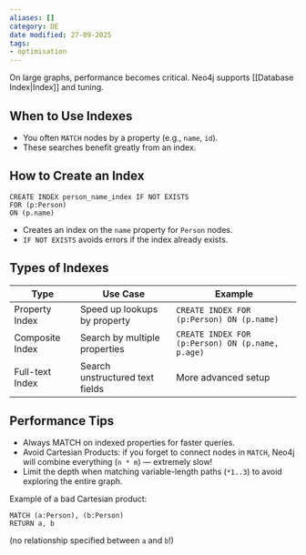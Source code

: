 ```yaml
---
aliases: []
category: DE
date modified: 27-09-2025
tags:
- optimisation
---
```

On large graphs, performance becomes critical. Neo4j supports [[Database Index|Index]] and tuning.

## When to Use Indexes

- You often `MATCH` nodes by a property (e.g., `name`, `id`).
- These searches benefit greatly from an index.
## How to Create an Index

```cypher
CREATE INDEX person_name_index IF NOT EXISTS
FOR (p:Person)
ON (p.name)
```

- Creates an index on the `name` property for `Person` nodes.
- `IF NOT EXISTS` avoids errors if the index already exists.
## Types of Indexes

| Type | Use Case | Example |
|------|----------|---------|
| Property Index | Speed up lookups by property | `CREATE INDEX FOR (p:Person) ON (p.name)` |
| Composite Index | Search by multiple properties | `CREATE INDEX FOR (p:Person) ON (p.name, p.age)` |
| Full-text Index | Search unstructured text fields | More advanced setup |

## Performance Tips

- Always MATCH on indexed properties for faster queries.
- Avoid Cartesian Products: if you forget to connect nodes in `MATCH`, Neo4j will combine everything (`n * m`) — extremely slow!
- Limit the depth when matching variable-length paths (`*1..3`) to avoid exploring the entire graph.

Example of a bad Cartesian product:

```cypher
MATCH (a:Person), (b:Person) 
RETURN a, b
```

(no relationship specified between `a` and `b`!)